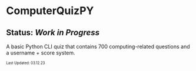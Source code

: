 # ComputerQuizPY

## Status: *Work in Progress*

A basic Python CLI quiz that contains 700 computing-related questions and a username + score system.

<sub><sup>Last Updated: 03.12.23</sup></sub>
